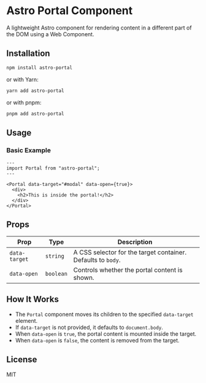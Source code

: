 # Astro Portal Component

A lightweight Astro component for rendering content in a different part of the DOM using a Web Component.

## Installation

```sh
npm install astro-portal
```

or with Yarn:

```sh
yarn add astro-portal
```

or with pnpm:

```sh
pnpm add astro-portal
```

## Usage

### Basic Example

```astro
---
import Portal from "astro-portal";
---

<Portal data-target="#modal" data-open={true}>
  <div>
    <h2>This is inside the portal!</h2>
  </div>
</Portal>
```

## Props

| Prop         | Type    | Description                                            |
|-------------|--------|--------------------------------------------------------|
| `data-target` | `string` | A CSS selector for the target container. Defaults to `body`. |
| `data-open`  | `boolean` | Controls whether the portal content is shown.         |

## How It Works

- The `Portal` component moves its children to the specified `data-target` element.
- If `data-target` is not provided, it defaults to `document.body`.
- When `data-open` is `true`, the portal content is mounted inside the target.
- When `data-open` is `false`, the content is removed from the target.


## License

MIT

